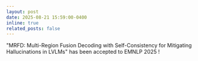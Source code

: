 ```yaml
---
layout: post
date: 2025-08-21 15:59:00-0400
inline: true
related_posts: false
---
```


"MRFD: Multi-Region Fusion Decoding with Self-Consistency for Mitigating Hallucinations in LVLMs" has been accepted to EMNLP 2025 !
